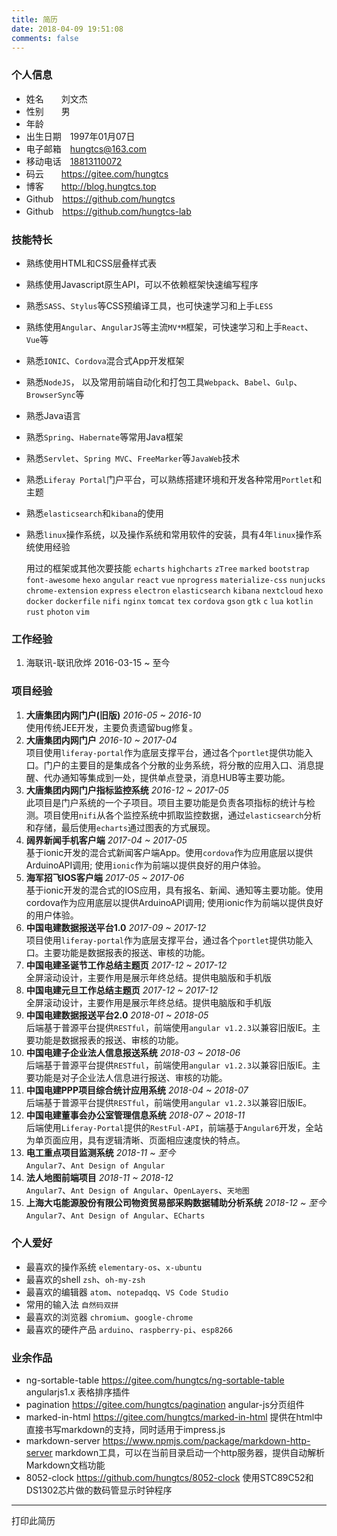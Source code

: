 ```yaml
---
title: 简历
date: 2018-04-09 19:51:08
comments: false
---
```


### 个人信息
- 姓名　　刘文杰
- 性别　　男<i class="fa fa-fw fa-mars"></i>
- 年龄　　<script>document.write(new Date().getFullYear() - 1997)</script>
- 出生日期　1997年01月07日
- 电子邮箱　[hungtcs@163.com<i class="fa fa-fw fa-envelope-o"></i>](mailto:hungtcs@163.com)
- 移动电话　[18813110072<i class="fa fa-fw fa-phone"></i>](tel:18813110072)
- 码云　　[https://gitee.com/hungtcs<i class="fa fa-fw fa-link"></i>](https://gitee.com/hungtcs)
- 博客　　[http://blog.hungtcs.top<i class="fa fa-fw fa-link"></i>](http://blog.hungtcs.top)
- Github　[https://github.com/hungtcs<i class="fa fa-fw fa-link"></i>](https://github.com/hungtcs)
- Github　[https://github.com/hungtcs-lab<i class="fa fa-fw fa-link"></i>](https://github.com/hungtcs-lab)

### 技能特长
- 熟练使用HTML和CSS层叠样式表
- 熟练使用Javascript原生API，可以不依赖框架快速编写程序
- 熟悉`SASS`、`Stylus`等CSS预编译工具，也可快速学习和上手`LESS`
- 熟练使用`Angular`、`AngularJS`等主流`MV*M`框架，可快速学习和上手`React`、`Vue`等
- 熟悉`IONIC`、`Cordova`混合式App开发框架
- 熟悉`NodeJS`， 以及常用前端自动化和打包工具`Webpack`、`Babel`、`Gulp`、`BrowserSync`等
- 熟悉Java语言
- 熟悉`Spring`、`Habernate`等常用Java框架
- 熟悉`Servlet`、`Spring MVC`、`FreeMarker`等`JavaWeb`技术
- 熟悉`Liferay Portal`门户平台，可以熟练搭建环境和开发各种常用`Portlet`和主题
- 熟悉`elasticsearch`和`kibana`的使用
- 熟悉`linux`操作系统，以及操作系统和常用软件的安装，具有4年`linux`操作系统使用经验

  用过的框架或其他次要技能 `echarts` `highcharts` `zTree` `marked` `bootstrap` `font-awesome` `hexo` `angular` `react` `vue` `nprogress` `materialize-css` `nunjucks` `chrome-extension` `express` `electron` `elasticsearch` `kibana` `nextcloud` `hexo` `docker` `dockerfile` `nifi` `nginx` `tomcat` `tex` `cordova` `gson` `gtk` `c` `lua` `kotlin` `rust` `photon` `vim`

### 工作经验
1. 海联讯-联讯欣烨 2016-03-15 ~ 至今

### 项目经验
1. **大唐集团内网门户(旧版)** *2016-05 ~ 2016-10* <br/>
    使用传统JEE开发，主要负责遗留bug修复。
2. **大唐集团内网门户**  *2016-10 ~ 2017-04* <br/>
    项目使用`liferay-portal`作为底层支撑平台，通过各个`portlet`提供功能入口。门户的主要目的是集成各个分散的业务系统，将分散的应用入口、消息提醒、代办通知等集成到一处，提供单点登录，消息HUB等主要功能。
3. **大唐集团内网门户指标监控系统**  *2016-12 ~ 2017-05* <br/>
    此项目是门户系统的一个子项目。项目主要功能是负责各项指标的统计与检测。项目使用`nifi`从各个监控系统中抓取监控数据，通过`elasticsearch`分析和存储，最后使用`echarts`通过图表的方式展现。
4. **阔界新闻手机客户端**  *2017-04 ~ 2017-05* <br/>
    基于ionic开发的混合式新闻客户端App。使用`cordova`作为应用底层以提供ArduinoAPI调用; 使用`ionic`作为前端以提供良好的用户体验。
5. **海军招飞IOS客户端**  *2017-05 ~ 2017-06* <br/>
    基于ionic开发的混合式的IOS应用，具有报名、新闻、通知等主要功能。使用cordova作为应用底层以提供ArduinoAPI调用; 使用ionic作为前端以提供良好的用户体验。
6. **中国电建数据报送平台1.0**  *2017-09 ~ 2017-12* <br/>
    项目使用`liferay-portal`作为底层支撑平台，通过各个`portlet`提供功能入口。主要功能是数据报表的报送、审核的功能。
7. **中国电建圣诞节工作总结主题页** *2017-12 ~ 2017-12* <br/>
    全屏滚动设计，主要作用是展示年终总结。提供电脑版和手机版
8. **中国电建元旦工作总结主题页** *2017-12 ~ 2017-12* <br/>
    全屏滚动设计，主要作用是展示年终总结。提供电脑版和手机版
9. **中国电建数据报送平台2.0**  *2018-01 ~ 2018-05* <br/>
    后端基于普源平台提供`RESTful`，前端使用`angular v1.2.3`以兼容旧版IE。主要功能是数据报表的报送、审核的功能。
10. **中国电建子企业法人信息报送系统** *2018-03 ~ 2018-06* <br/>
    后端基于普源平台提供`RESTful`，前端使用`angular v1.2.3`以兼容旧版IE。主要功能是对子企业法人信息进行报送、审核的功能。
11. **中国电建PPP项目综合统计应用系统** *2018-04 ~ 2018-07* <br/>
    后端基于普源平台提供`RESTful`，前端使用`angular v1.2.3`以兼容旧版IE。
12. **中国电建董事会办公室管理信息系统** *2018-07 ~ 2018-11* <br/>
    后端使用`Liferay-Portal`提供的`RestFul-API`，前端基于`Angular6`开发，全站为单页面应用，具有逻辑清晰、页面相应速度快的特点。
13. **电工重点项目监测系统** *2018-11 ~ 至今* <br/>
    `Angular7`、`Ant Design of Angular`
14. **法人地图前端项目** *2018-11 ~ 2018-12* <br/>
    `Angular7`、`Ant Design of Angular`、`OpenLayers`、`天地图`
15. **上海大屯能源股份有限公司物资贸易部采购数据辅助分析系统** *2018-12 ~ 至今* <br/>
    `Angular7`、`Ant Design of Angular`、`ECharts`

### 个人爱好
- 最喜欢的操作系统 `elementary-os`、`x-ubuntu`
- 最喜欢的shell `zsh`、`oh-my-zsh`
- 最喜欢的编辑器 `atom`、`notepadqq`、`VS Code Studio`
- 常用的输入法 `自然码双拼`
- 最喜欢的浏览器 `chromium`、`google-chrome`
- 最喜欢的硬件产品 `arduino`、`raspberry-pi`、`esp8266`

### 业余作品
- ng-sortable-table  https://gitee.com/hungtcs/ng-sortable-table
    angularjs1.x 表格排序插件
- pagination  https://gitee.com/hungtcs/pagination
    angular-js分页组件
- marked-in-html  https://gitee.com/hungtcs/marked-in-html
    提供在html中直接书写markdown的支持，同时适用于impress.js
- markdown-server  https://www.npmjs.com/package/markdown-http-server
    markdown工具，可以在当前目录启动一个http服务器，提供自动解析Markdown文档功能
- 8052-clock  https://github.com/hungtcs/8052-clock
    使用STC89C52和DS1302芯片做的数码管显示时钟程序

----

<a onclick="window.print();" style="cursor: pointer;">打印此简历</a>
